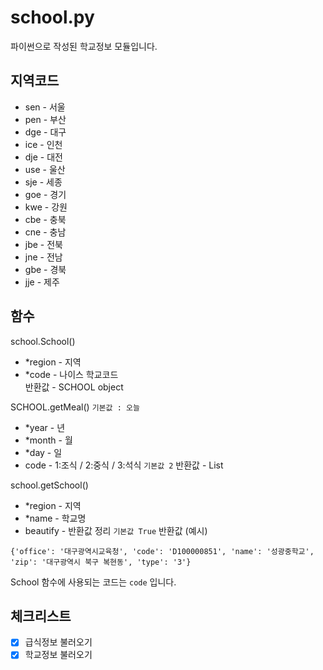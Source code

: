 # school.py
파이썬으로 작성된 학교정보 모듈입니다.

## 지역코드
 - sen - 서울
 - pen - 부산
 - dge - 대구
 - ice - 인천
 - dje - 대전
 - use - 울산
 - sje - 세종
 - goe - 경기
 - kwe - 강원
 - cbe - 충북
 - cne - 충남
 - jbe - 전북
 - jne - 전남
 - gbe - 경북
 - jje - 제주

## 함수
school.School()
* *region - 지역
* *code - 나이스 학교코드<br/>
반환값 - SCHOOL object

SCHOOL.getMeal()
``기본값 : 오늘``
* *year - 년
* *month - 월
* *day - 일
* code - 1:조식 / 2:중식 / 3:석식 ``기본값 2``
반환값 - List

school.getSchool()
* *region - 지역
* *name - 학교명
* beautify - 반환값 정리 ``기본값 True``
반환값 (예시)
```
{'office': '대구광역시교육청', 'code': 'D100000851', 'name': '성광중학교', 'zip': '대구광역시 북구 복현동', 'type': '3'}
```
School 함수에 사용되는 코드는 `code` 입니다.


## 체크리스트
* [x] 급식정보 불러오기
* [x] 학교정보 불러오기
